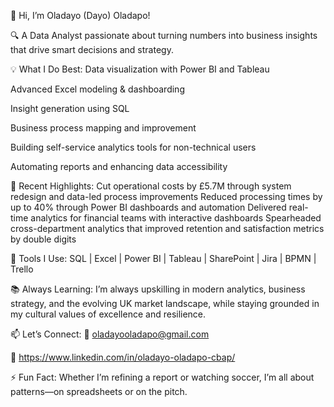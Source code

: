 👋 Hi, I’m Oladayo (Dayo) Oladapo!

🔍 A Data Analyst passionate about turning numbers into business insights that drive smart decisions and strategy.

💡 What I Do Best:
Data visualization with Power BI and Tableau

Advanced Excel modeling & dashboarding

Insight generation using SQL 

Business process mapping and improvement

Building self-service analytics tools for non-technical users

Automating reports and enhancing data accessibility

🚀 Recent Highlights:
Cut operational costs by £5.7M through system redesign and data-led process improvements
Reduced processing times by up to 40% through Power BI dashboards and automation
Delivered real-time analytics for financial teams with interactive dashboards
Spearheaded cross-department analytics that improved retention and satisfaction metrics by double digits

🔧 Tools I Use:
SQL | Excel | Power BI | Tableau | SharePoint | Jira | BPMN | Trello

📚 Always Learning:
I’m always upskilling in modern analytics, business strategy, and the evolving UK market landscape, while staying grounded in my cultural values of excellence and resilience.

📫 Let’s Connect:
📧 oladayooladapo@gmail.com

💼 https://www.linkedin.com/in/oladayo-oladapo-cbap/

⚡ Fun Fact:
Whether I’m refining a report or watching soccer, I’m all about patterns—on spreadsheets or on the pitch. 
